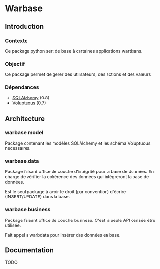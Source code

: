 Warbase
=======

Introduction
------------

### Contexte

Ce package python sert de base à certaines applications wartisans.

### Objectif

Ce package permet de gérer des utilisateurs, des actions et des valeurs

### Dépendances

* [SQLAlchemy](http://hg.sqlalchemy.org/sqlalchemy) (0.8)
* [Voluptuous](https://github.com/alecthomas/voluptuous) (0.7)

Architecture
------------

### warbase.model

Package contenant les modèles SQLAlchemy et les schéma Voluptuous nécessaires.

### warbase.data

Package faisant office de couche d'intégrité pour la base de données. En charge
de vérifier la cohérence des données qui intégreront la base de données.

Est le seul package à avoir le droit (par convention) d'écrire (INSERT/UPDATE)
dans la base.

### warbase.business

Package faisant office de couche business. C'est la seule API censée être
utilisée.

Fait appel à warbdata pour insérer des données en base.

Documentation
-------------

TODO
